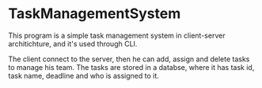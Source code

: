 # TaskManagementSystem

This program is a simple task management system in client-server architichture, and it's used through CLI.

The client connect to the server, then he can add, assign and delete tasks to manage his team. The tasks are stored in a databse, where it has task id, task name, deadline and who is assigned to it.
